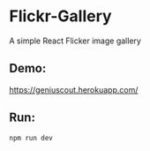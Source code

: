 # Flickr-Gallery
A simple React Flicker image gallery

## Demo:
https://geniuscout.herokuapp.com/

## Run:
`npm run dev `
